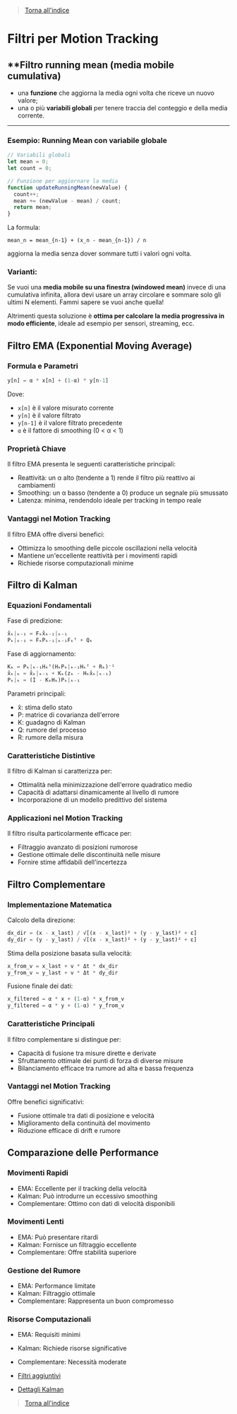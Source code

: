 >[Torna all'indice](readme.md#fasi-progetto)
>
# Filtri per Motion Tracking

## **Filtro running mean (media mobile cumulativa)

* una **funzione** che aggiorna la media ogni volta che riceve un nuovo valore;
* una o più **variabili globali** per tenere traccia del conteggio e della media corrente.

---

### Esempio: Running Mean con variabile globale

```js
// Variabili globali
let mean = 0;
let count = 0;

// Funzione per aggiornare la media
function updateRunningMean(newValue) {
  count++;
  mean += (newValue - mean) / count;
  return mean;
}
```
La formula:

```
mean_n = mean_{n-1} + (x_n - mean_{n-1}) / n
```

aggiorna la media senza dover sommare tutti i valori ogni volta.


### Varianti:

Se vuoi una **media mobile su una finestra (windowed mean)** invece di una cumulativa infinita, allora devi usare un array circolare e sommare solo gli ultimi N elementi. Fammi sapere se vuoi anche quella!

Altrimenti questa soluzione è **ottima per calcolare la media progressiva in modo efficiente**, ideale ad esempio per sensori, streaming, ecc.


## Filtro EMA (Exponential Moving Average)

### Formula e Parametri

```python
y[n] = α * x[n] + (1-α) * y[n-1]
```

Dove:
- `x[n]` è il valore misurato corrente
- `y[n]` è il valore filtrato  
- `y[n-1]` è il valore filtrato precedente
- `α` è il fattore di smoothing (0 < α < 1)

### Proprietà Chiave

Il filtro EMA presenta le seguenti caratteristiche principali:

- Reattività: un α alto (tendente a 1) rende il filtro più reattivo ai cambiamenti
- Smoothing: un α basso (tendente a 0) produce un segnale più smussato
- Latenza: minima, rendendolo ideale per tracking in tempo reale

### Vantaggi nel Motion Tracking

Il filtro EMA offre diversi benefici:

- Ottimizza lo smoothing delle piccole oscillazioni nella velocità
- Mantiene un'eccellente reattività per i movimenti rapidi
- Richiede risorse computazionali minime

## Filtro di Kalman

### Equazioni Fondamentali

Fase di predizione:

```python
x̂ₖ|ₖ₋₁ = Fₖx̂ₖ₋₁|ₖ₋₁
Pₖ|ₖ₋₁ = FₖPₖ₋₁|ₖ₋₁Fₖᵀ + Qₖ
```

Fase di aggiornamento:

```python
Kₖ = Pₖ|ₖ₋₁Hₖᵀ(HₖPₖ|ₖ₋₁Hₖᵀ + Rₖ)⁻¹
x̂ₖ|ₖ = x̂ₖ|ₖ₋₁ + Kₖ(zₖ - Hₖx̂ₖ|ₖ₋₁)
Pₖ|ₖ = (I - KₖHₖ)Pₖ|ₖ₋₁
```

Parametri principali:
- x̂: stima dello stato
- P: matrice di covarianza dell'errore
- K: guadagno di Kalman
- Q: rumore del processo
- R: rumore della misura

### Caratteristiche Distintive

Il filtro di Kalman si caratterizza per:

- Ottimalità nella minimizzazione dell'errore quadratico medio
- Capacità di adattarsi dinamicamente al livello di rumore
- Incorporazione di un modello predittivo del sistema

### Applicazioni nel Motion Tracking

Il filtro risulta particolarmente efficace per:

- Filtraggio avanzato di posizioni rumorose
- Gestione ottimale delle discontinuità nelle misure
- Fornire stime affidabili dell'incertezza

## Filtro Complementare

### Implementazione Matematica

Calcolo della direzione:

```python
dx_dir = (x - x_last) / √[(x - x_last)² + (y - y_last)² + ε]
dy_dir = (y - y_last) / √[(x - x_last)² + (y - y_last)² + ε]
```

Stima della posizione basata sulla velocità:

```python
x_from_v = x_last + v * Δt * dx_dir
y_from_v = y_last + v * Δt * dy_dir
```

Fusione finale dei dati:

```python
x_filtered = α * x + (1-α) * x_from_v
y_filtered = α * y + (1-α) * y_from_v
```

### Caratteristiche Principali

Il filtro complementare si distingue per:

- Capacità di fusione tra misure dirette e derivate
- Sfruttamento ottimale dei punti di forza di diverse misure
- Bilanciamento efficace tra rumore ad alta e bassa frequenza

### Vantaggi nel Motion Tracking

Offre benefici significativi:

- Fusione ottimale tra dati di posizione e velocità
- Miglioramento della continuità del movimento
- Riduzione efficace di drift e rumore

## Comparazione delle Performance

### Movimenti Rapidi
- EMA: Eccellente per il tracking della velocità
- Kalman: Può introdurre un eccessivo smoothing
- Complementare: Ottimo con dati di velocità disponibili

### Movimenti Lenti
- EMA: Può presentare ritardi
- Kalman: Fornisce un filtraggio eccellente
- Complementare: Offre stabilità superiore

### Gestione del Rumore
- EMA: Performance limitate
- Kalman: Filtraggio ottimale
- Complementare: Rappresenta un buon compromesso

### Risorse Computazionali
- EMA: Requisiti minimi
- Kalman: Richiede risorse significative
- Complementare: Necessità moderate

- [Filtri aggiuntivi](filtri_plus.md)
- [Dettagli Kalman](kalman.md)

>[Torna all'indice](readme.md#fasi-progetto)
